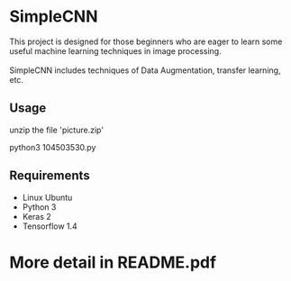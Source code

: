 # SimpleCNN
This project is designed for those beginners who are eager to learn some useful machine learning techniques in image processing.</br>
</br>
SimpleCNN includes techniques of Data Augmentation, transfer learning, etc. 
## Usage
unzip the file 'picture.zip'

python3 104503530.py
## Requirements
* Linux Ubuntu
* Python 3
* Keras 2
* Tensorflow 1.4

# More detail in README.pdf
